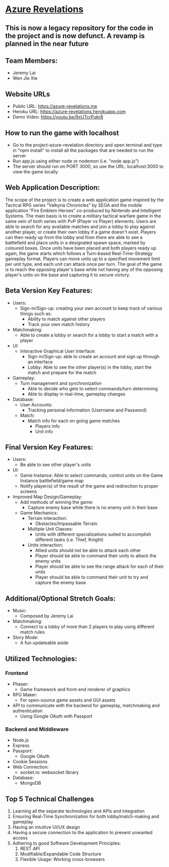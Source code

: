# <u>Azure Revelations</u>
## This is now a legacy repository for the code in the project and is now defunct. A revamp is planned in the near future
## Team Members:

- Jeremy Lai
- Wen Jie Xie

## Website URLs
- Public URL: https://azure-revelations.me
- Heroku URL: https://azure-revelations.herokuapp.com
- Demo Video: https://youtu.be/9xUTcrPukr8

## How to run the game with localhost
- Go to the project-azure-revelation directory and open terminal and type in "npm install" to install all the packages that are needed to run the server
- Run app.js using either node or nodemon (i.e. "node app.js")
- The server should run on PORT 3000, so use the URL: localhost:3000 to view the game locally

## Web Application Description:

The scope of the project is to create a web application game inspired by the Tactical RPG series “Valkyria Chronicles” by SEGA and the mobile application “Fire Emblem Heroes” co-produced by Nintendo and Intelligent Systems. The main basis is to create a military tactical warfare game in the same vein of both series with PvP (Player vs Player) elements. Users are able to search for any available matches and join a lobby to play against another player, or create their own lobby if a game doesn't exist. Players can then ready up from the lobby and from there are able to see a battlefield and place units in a designated spawn space, marked by coloured boxes. Once units have been placed and both players ready up again, the game starts which follows a Turn-based Real-Time-Strategy gameplay format. Players can move units up to a specified movement limit per unit type, and each unit can attack once per turn. The goal of the game is to reach the opposing player's base while not having any of the opposing player's units on the base and capturing it to secure victory.

## Beta Version Key Features:

- Users:
  - Sign-in/Sign-up: creating your own account to keep track of various things such as:
    - Ability to match against other players
    - Track your own match history
- Matchmaking:
  - Able to create a lobby or search for a lobby to start a match with a player
- UI:
  - Interactive Graphical User Interface:
    - Sign-in/Sign-up: able to create an account and sign up through an interface
    - Lobby: Able to see the other player(s) in the lobby, start the match and prepare for the match
- Gameplay:
  - Turn management and synchronization
    - Able to decide who gets to select commands/turn determining
    - Able to display in real-time, gameplay changes
- Database:
  - User Accounts:
    - Tracking personal information (Username and Password)
  - Match:
    - Match info for each on going game matches
      - Players info
      - Unit info

## Final Version Key Features:

- Users:
  - Be able to see other player's units
- UI:
  - Game Instance: Able to select commands, control units on the Game Instance battlefield/game map
  - Notify player(s) of the result of the game and redirection to proper screens
- Improved Map Design/Gameplay:
  - Add methods of winning the game:
    - Capture enemy base while there is no enemy unit in their base
  - Game Mechanics:
    - Terrain interaction:
      - Obstacles/Impassable Terrain
    - Multiple Unit Classes:
      - Units with different specializations suited to accomplish different tasks (i.e. Thief, Knight)
    - Units interaction:
      - Allied units should not be able to attack each other
      - Player should be able to command their units to attack the enemy units
      - Player should be able to see the range attack for each of their units
      - Player should be able to command their unit to try and capture the enemy base

## Additional/Optional Stretch Goals:

- Music:
  - Composed by Jeremy Lai
- Matchmaking:
  - Connect to a lobby of more than 2 players to play using different match rules
- Story Mode:
  - A fun updateable aside

## Utilized Technologies:

### Frontend

- Phaser:
  - Game framework and front-end renderer of graphics
- RPG Maker:
  - For open-source game assets and GUI assets
- API to communicate with the backend for gameplay, matchmaking and authentication
  - Using Google OAuth with Passport

### Backend and Middleware

- Node.js
- Express
- Passport:
  - Google OAuth
- Cookie Sessions
- Web Connection:
  - socket.io: websocket library
- Database:
  - MongoDB

## Top 5 Technical Challenges

1. Learning all the separate technologies and APIs and integration
2. Ensuring Real-Time Synchronization for both lobby/match-making and gameplay
3. Having an intuitive UI/UX design
4. Having a secure connection to the application to prevent unwanted access
5. Adhering to good Software Development Principles:
   1. REST API
   2. Modifiable/Expandable Code Structure
   3. Flexible Usage: Working cross-browsers
